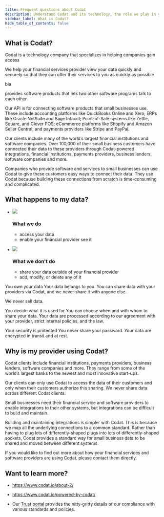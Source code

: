 ```yaml
---
title: Frequent questions about Codat
description: Understand Codat and its technology, the role we play in your provider's processes, and how we handle your data
sidebar_label: What is Codat?
hide_table_of_contents: false
---
```


## What is Codat?


Codat is a technology company that specializes in helping companies gain access

We help your financial services provider view your data quickly and securely so that they can offer their services to you as quickly as possible.

bla

provides software products that lets two other software programs talk to each other.

Our API is for connecting software products that small businesses use. These include accounting platforms like QuickBooks Online and Xero; ERPs like Oracle NetSuite and Sage Intacct; Point-of-Sale systems like Zettle, Square, and Clover POS; eCommerce platforms like Shopify and Amazon Seller Central; and payments providers like Stripe and PayPal.




Our clients include many of the world’s largest financial institutions and software companies. Over 100,000 of their small business customers have connected their data to these providers through Codat-powered integrations. financial institutions, payments providers, business lenders, software companies and more.

Companies who provide software and services to small businesses can use Codat to give these customers easy ways to connect their data. They use Codat because building these connections from scratch is time-consuming and complicated.

## What happens to my data?



<ul className="card-container">
 
  <li className="card animation-pulse">
    <div className="header">
      <img
        src="/img/wp-icons/check-circle.png"
        className="mini-icon"
      />
      <h3>What we do</h3>
    </div>
    <p>
      <ul>
        <li>access your data</li>
        <li>enable your financial provider see it</li>
      </ul>
    </p>
  </li>
  <li className="card animation-pulse">
    <div className="header">
      <img
        src="/img/wp-icons/x-circle.png"
        className="mini-icon"
      />
      <h3>What we don't do</h3>
    </div>
    <p>
      <ul>
        <li>share your data outside of your financial provider</li>
        <li>add, modify, or delete any of it</li>
      </ul>
    </p>
  </li>
</ul>

You own your data
Your data belongs to you. You can share data with your providers via Codat, and we never share it with anyone else.

We never sell data.


You decide what it is used for
You can choose when and with whom to share your data. Your data are processed according to our agreement with your provider, strict internal policies, and the law.


Your security is protected
You never share your password. Your data are encrypted in transit and at rest.

## Why is my provider using Codat?

Codat clients include financial institutions, payments providers, business lenders, software companies and more. They range from some of the world’s largest banks to the newest and most innovative start-ups.

Our clients can only use Codat to access the data of their customers and only when their customers authorize this sharing. We never share data across different Codat clients.

Small businesses need their financial service and software providers to enable integrations to their other systems, but integrations can be difficult to build and maintain.

Building and maintaining integrations is simpler with Codat. This is because we map all the underlying connections to a common standard. Rather than having to plug lots of differently-shaped plugs into lots of differently-shaped sockets, Codat provides a standard way for small business data to be shared and moved between different systems.


If you would like to find out more about how your financial services and software providers are using Codat, please contact them directly.









## Want to learn more?

- https://www.codat.io/about-2/

- https://www.codat.io/powered-by-codat/

- Our [Trust portal](https://trust.codat.io/) provides the nitty-gritty details of our compliance with various standards and policies.

